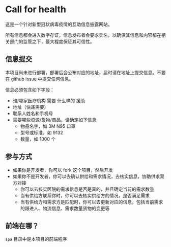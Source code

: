 # Call for health

这是一个针对新型冠状病毒疫情的互助信息披露网站。

所有信息都会进入数字存证，信息发布者会要求实名，以确保其信息和内容都在相关部门的监管之下，最大程度保证其可信性。

## 信息提交

本项目尚未进行部署，部署后会公布对应的地址，届时请在地址上提交信息。不要在 github issue 中提交任何信息。

信息必须包含如下字段：

- 谁/哪家医疗机构 需要 什么样的 援助
- 地址（快递需要）
- 联系人姓名和手机号
- 需要哪些资源/货物/商品，请确定如下信息
  - 物品名字，如 3M N95 口罩
  - 型号或标准，如 9132
  - 数量，如 1000 个

## 参与方式

- 如果你是开发者，你可以 fork 这个项目，然后开发
- 如果你不是开发者，你可以去确认供给和需求情况，去核实信息，协助供求双方对接
  - 你可以去核实医院的需求信息是否是真的，并且确定当前的需求数量
  - 当有供给方联系你时，你可以去核实供给方的情况，是否满足需求
  - 当有供给方和需求方是匹配时，你可以去更新对应的信息，包括当前需求的跟进人、物流信息、需求数量货物的变更等

## 前端在哪？

`spa` 目录中是本项目的前端程序
